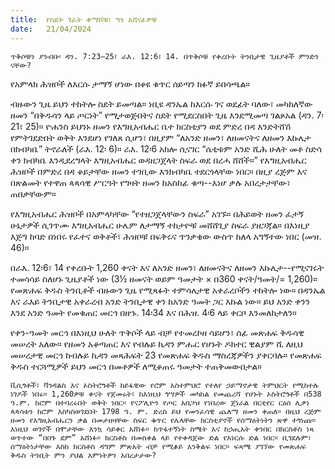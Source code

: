 ```yaml
---
title:  የስደት ገፈት ቀማሾቹ፣ ግን አሸናፊዎቹ
date:   21/04/2024
---
```


`ጥቅሶቹን ያንብቡ፡ ዳን. 7:23–25፣ ራእ. 12:6፣ 14. በጥቅሶቹ የቀረቡት ትንቢታዊ ጊዜያቶች ምንድን ናቸው?`

የአምላክ ሕዝቦች ለእርሱ ታማኝ ሆነው በቆዩ ቁጥር ሰይጣን ክፉኛ ይበሳጫል።

ብዙውን ጊዜ ይህን ተከትሎ ስደት ይመጣል። ነቢዩ ዳንኤል ከእርሱ ገና ወደፊት ባለው፣ መካከለኛው ዘመን “በቅዱሳን ላይ ጦርነት” የሚታወጅበትና ስደት የሚደርስበት ጊዜ እንደሚመጣ ገልጾአል (ዳን. 7፡21፣ 25)። ዮሐንስ ይህንኑ ዘመን የእግዚአብሔር ቤተ ክርስቲያን ወደ ምድረ በዳ እንድትሸሽ የምትገደድበት ወቅት እንደሆነ የገለጸ ሲሆን፣ በዚያም “ለአንድ ዘመን፣ ለዘመናትና ለዘመን እኩሌታ በክብካቤ” ትኖራለች (ራእ. 12፡ 6)። ራእ. 12፡6 አክሎ ሲናገር “ሴቲቱም አንድ ሺሕ ሁለት መቶ ስድሳ ቀን ክብካቤ እንዲደረግላት እግዚአብሔር ወዳዘጋጀላት ስፍራ ወደ በረሓ ሸሸች።” የእግዚአብሔር ሕዝቦች በምድረ በዳ ቆይታቸው ዘመን ተገቢው እንክብካቤ ተደርጎላቸው ነበር። በዚያ ረጅም እና በጽልመት የተዋጠ ጳጳሳዊ ሥርዓት የግዛት ዘመን ከአስከፊ ቁጣ--እነሆ ቃሉ አበረታታቸው፣ ጠበቃቸውም።

የእግዚአብሔር ሕዝቦች በአምላካቸው “የተዘጋጀላቸውን ስፍራ” አገኙ። በሕይወት ዘመን ፈታኝ ሁኔታዎች ሲገጥሙ እግዚአብሔር ሁሌም ለታማኝ ተከታዮቹ መሸሸጊያ ስፍራ ያዘጋጃል። በእነዚያ እጅግ ከባድ በነበሩ የፈተና ወቅቶች፣ ሕዝቦቹ በፍቅሩና ጥንቃቄው ውስጥ ከለላ አግኝተው ነበር (መዝ. 46)።

በራእ. 12፡6፣ 14 የቀረቡት 1,260 ቀናት እና ለአንድ ዘመን፣ ለዘመናትና ለዘመን እኩሌታ--የሚናገሩት ተመሳሳይ ስለሆኑ ጊዜያቶች ነው (3½ ዘመናት ወይም ዓመታት × በ360 ቀናት/ዓመት/= 1,260)። የመጽሐፍ ቅዱስ ትንቢቶች ብዙውን ጊዜ የሚጻፉት ተምሳሌታዊ አቀራረቦችን ተከትሎ ነው። በዳንኤል እና ራእይ ትንቢታዊ አቀራረብ አንድ ትንቢታዊ ቀን ከአንድ ዓመት ጋር እኩል ነው። ይህ አንድ ቀንን እንደ አንድ ዓመት የመቁጠር መርኅ በዘኁ. 14፡34 እና በሕዝ. 4፡6 ላይ ቀርቦ እንመለከታለን።

የቀን-ዓመት መርኅ በእነዚህ ሁለት ጥቅሶች ላይ ብቻ የተመረኮዘ ሳይሆን፣ ሰፊ መጽሐፍ ቅዱሳዊ መሠረት አለው። የዘመን አቆጣጠር እና የብሉይ ኪዳን ምሑር የሆኑት ዶክተር ዊልያም ሺ ለዚህ መሠረታዊ መርኅ ከብሉይ ኪዳን መጻሕፍት 23 የመጽሐፍ ቅዱስ ማስረጃዎችን ያቀርባሉ። የመጽሐፍ ቅዱስ ተርጓሚዎች ይህን መርኅ በመቶዎች ለሚቆጠሩ ዓመታት ተጠቅመውበታል።

`ቪሲጎቶች፣ ቫንዳልስ እና ኦስትሮጎቶች ከይፋዊው የሮም አስተምህሮ የተለየ ኃይማኖታዊ ትምህርት የሚከተሉ ነገዶች ነበሩ። 1,260ዎቹ ቀናት የጀመሩት፣ ከእነዚህ ጎሣዎች መካከል የመጨረሻ የሆኑት ኦስትሮጎቶች በ538 ዓ.ም. ከሮም በተባረሩበት ወቅት ነበር። የናፖሊዮን የጦር አበጋዝ የነበረው ጄነራል በርቲየር ርዕሰ ሊቃነ ጳጳሳቱን ከሮም እስካስወገደበት 1798 ዓ. ም. ድረስ ይህ የመንፈሳዊ ጨለማ ዘመን ቀጠለ። በዚህ ረጅም ዘመን የእግዚአብሔርን ቃል በመታዘዛቸው ስፍር ቁጥር የሌላቸው ክርስቲያኖች የሰማዕትነትን ጽዋ ተጎነጩ። እነዚህ ወገኖች በሞታቸው እንኳ ሳይቀር አሸነፉ። ከጥፋተኝነት ስሜት እና ከኃጢአት ቀንበር በክርስቶስ ነጻ ወጥተው “በበጉ ደም” አሸነፉ። ክርስቶስ በመስቀል ላይ የተቀዳጀው ድል የእነርሱ ድል ነበር። ቢገደሉም፣ ሰማዕትነታቸው እስከ ክርስቶስ ዳግም ምጽአት ብቻ የሚቆይ እንቅልፍ ነበር። ፍጻሜ ያገኘው የመጽሐፍ ቅዱስ ትንቢት ምን ያህል እምነትዎን አበረታታው?`
